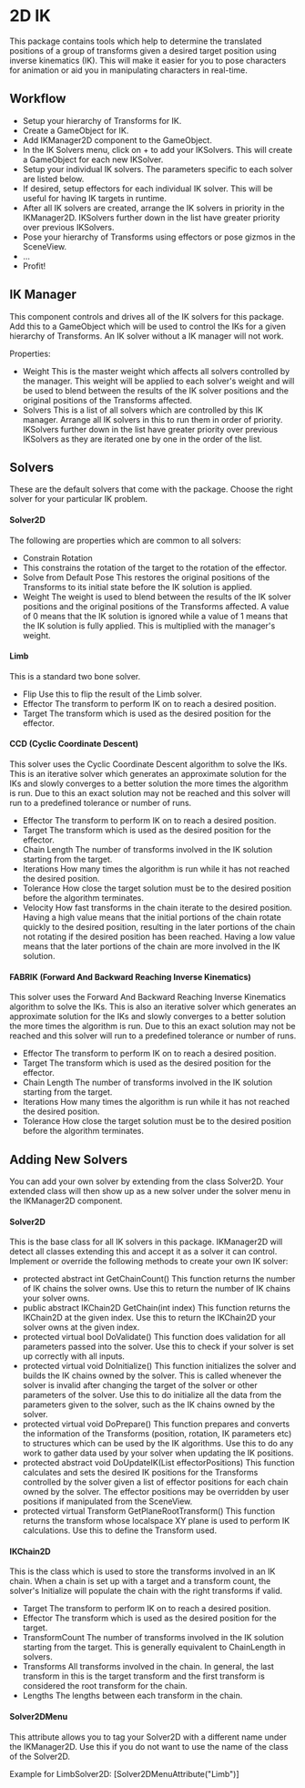 # 2D IK

This package contains tools which help to determine the translated positions of a group of transforms given a desired target position using inverse kinematics (IK). This will make it easier for you to pose characters for animation or aid you in manipulating characters in real-time.

## Workflow

- Setup your hierarchy of Transforms for IK.
- Create a GameObject for IK.
- Add IKManager2D component to the GameObject.
- In the IK Solvers menu, click on + to add your IKSolvers. This will create a GameObject for each new IKSolver.
- Setup your individual IK solvers. The parameters specific to each solver are listed below.
- If desired, setup effectors for each individual IK solver. This will be useful for having IK targets in runtime.
- After all IK solvers are created, arrange the IK solvers in priority in the IKManager2D. IKSolvers further down in the list have greater priority over previous IKSolvers.
- Pose your hierarchy of Transforms using effectors or pose gizmos in the SceneView.
- ...
- Profit!

## IK Manager

This component controls and drives all of the IK solvers for this package. Add this to a GameObject which will be used to control the IKs for a given hierarchy of Transforms. An IK solver without a IK manager will not work.

Properties:
- Weight
This is the master weight which affects all solvers controlled by the manager. This weight will be applied to each solver's weight and will be used to blend between the results of the IK solver positions and the original positions of the Transforms affected.
- Solvers
This is a list of all solvers which are controlled by this IK manager. Arrange all IK solvers in this to run them in order of priority. IKSolvers further down in the list have greater priority over previous IKSolvers as they are iterated one by one in the order of the list.

## Solvers

These are the default solvers that come with the package. Choose the right solver for your particular IK problem.

#### Solver2D

The following are properties which are common to all solvers:

- Constrain Rotation
- This constrains the rotation of the target to the rotation of the effector.
- Solve from Default Pose
This restores the original positions of the Transforms to its initial state before the IK solution is applied.
- Weight
The weight is used to blend between the results of the IK solver positions and the original positions of the Transforms affected. A value of 0 means that the IK solution is ignored while a value of 1 means that the IK solution is fully applied. This is multiplied with the manager's weight.

#### Limb

This is a standard two bone solver.

- Flip
Use this to flip the result of the Limb solver.
- Effector
The transform to perform IK on to reach a desired position. 
- Target
The transform which is used as the desired position for the effector.

#### CCD (Cyclic Coordinate Descent)

This solver uses the Cyclic Coordinate Descent algorithm to solve the IKs. This is an iterative solver which generates an approximate solution for the IKs and slowly converges to a better solution the more times the algorithm is run. Due to this an exact solution may not be reached and this solver will run to a predefined tolerance or number of runs.

- Effector
The transform to perform IK on to reach a desired position. 
- Target
The transform which is used as the desired position for the effector.
- Chain Length
The number of transforms involved in the IK solution starting from the target.
- Iterations
How many times the algorithm is run while it has not reached the desired position.
- Tolerance
How close the target solution must be to the desired position before the algorithm terminates.
- Velocity
How fast transforms in the chain iterate to the desired position. Having a high value means that the initial portions of the chain rotate quickly to the desired position, resulting in the later portions of the chain not rotating if the desired position has been reached. Having a low value means that the later portions of the chain are more involved in the IK solution.

#### FABRIK (Forward And Backward Reaching Inverse Kinematics)

This solver uses the Forward And Backward Reaching Inverse Kinematics algorithm to solve the IKs. This is also an iterative solver which generates an approximate solution for the IKs and slowly converges to a better solution the more times the algorithm is run. Due to this an exact solution may not be reached and this solver will run to a predefined tolerance or number of runs.

- Effector
The transform to perform IK on to reach a desired position. 
- Target
The transform which is used as the desired position for the effector.
- Chain Length
The number of transforms involved in the IK solution starting from the target.
- Iterations
How many times the algorithm is run while it has not reached the desired position.
- Tolerance
How close the target solution must be to the desired position before the algorithm terminates.

## Adding New Solvers

You can add your own solver by extending from the class Solver2D. Your extended class will then show up as a new solver under the solver menu in the IKManager2D component.

#### Solver2D

This is the base class for all IK solvers in this package. IKManager2D will detect all classes extending this and accept it as a solver it can control. Implement or override the following methods to create your own IK solver:

 - protected abstract int GetChainCount()
This function returns the number of IK chains the solver owns. Use this to return the number of IK chains your solver owns.
 - public abstract IKChain2D GetChain(int index)
This function returns the IKChain2D at the given index. Use this to return the IKChain2D your solver owns at the given index.
 - protected virtual bool DoValidate()
This function does validation for all parameters passed into the solver. Use this to check if your solver is set up correctly with all inputs.
 - protected virtual void DoInitialize()
This function initializes the solver and builds the IK chains owned by the solver. This is called whenever the solver is invalid after changing the target of the solver or other parameters of the solver. Use this to do initialize all the data from the parameters given to the solver, such as the IK chains owned by the solver.
 - protected virtual void DoPrepare()
This function prepares and converts the information of the Transforms (position, rotation, IK parameters etc) to structures which can be used by the IK algorithms. Use this to do any work to gather data used by your solver when updating the IK positions.
 - protected abstract void DoUpdateIK(List<Vector3> effectorPositions)
This function calculates and sets the desired IK positions for the Transforms controlled by the solver given a list of effector positions for each chain owned by the solver. The effector positions may be overridden by user positions if manipulated from the SceneView.
 - protected virtual Transform GetPlaneRootTransform()
This function returns the transform whose localspace XY plane is used to perform IK calculations. Use this to define the Transform used.

#### IKChain2D

This is the class which is used to store the transforms involved in an IK chain. When a chain is set up with a target and a transform count, the solver's Initialize will populate the chain with the right transforms if valid.

- Target
The transform to perform IK on to reach a desired position. 
- Effector
The transform which is used as the desired position for the target.
- TransformCount
The number of transforms involved in the IK solution starting from the target. This is generally equivalent to ChainLength in solvers.
- Transforms
All transforms involved in the chain. In general, the last transform in this is the target transform and the first transform is considered the root transform for the chain.
- Lengths
The lengths between each transform in the chain.

#### Solver2DMenu

This attribute allows you to tag your Solver2D with a different name under the IKManager2D. Use this if you do not want to use the name of the class of the Solver2D.

Example for LimbSolver2D:
[Solver2DMenuAttribute("Limb")]




